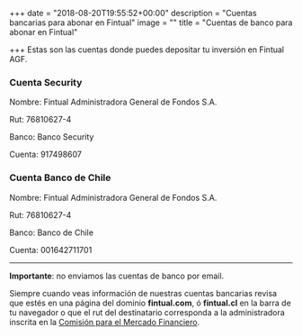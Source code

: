 +++
date = "2018-08-20T19:55:52+00:00"
description = "Cuentas bancarias para abonar en Fintual"
image = ""
title = "Cuentas de banco para abonar en Fintual"

+++
Estas son las cuentas donde puedes depositar tu inversión en Fintual AGF.

### Cuenta Security

Nombre: Fintual Administradora General de Fondos S.A.


Rut: 76810627-4

Banco: Banco Security

Cuenta: 917498607

### Cuenta Banco de Chile

Nombre: Fintual Administradora General de Fondos S.A.


Rut: 76810627-4


Banco: Banco de Chile


Cuenta: 001642711701

***

**Importante**: no enviamos las cuentas de banco por email.

Siempre cuando veas información de nuestras cuentas bancarias revisa que estés en una página del dominio **fintual.com**, ó **fintual.cl** en la barra de tu navegador o que el rut del destinatario corresponda a la administradora inscrita en la [Comisión para el Mercado Financiero](http://www.cmfchile.cl/institucional/mercados/entidad.php?auth=&send=&mercado=V&rut=76810627&grupo=&tipoentidad=RGAGF&vig=VI&row=AAAwy2ACTAAAB4AAAP&control=svs&pestania=1).